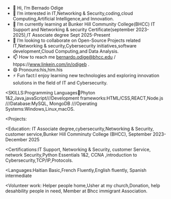 - 👋 Hi, I’m Bernado Odige
- 👀 I’m interested in IT,Networking & Security,coding,cloud Computing,Artificial Intelligence,and Innovation.
- 🌱 I’m currently learning at Bunker Hill Community College(BHCC) IT Support and Networking & security Certificate(september 2023-2025),IT Associate degree Sept 2025-Present
- 💞️ I’m looking to collaborate on Open-Source Projects related IT,Networking & security,Cybersecurity initiatives,software development,Cloud Computing,and Data Analysis.
- 📫 How to reach me bernardo.odige@bhcc.edu / htpps://www.linkein.com/in/odigeb .
- 😄 Pronouns:his,him.his
- ⚡ Fun fact:I enjoy learning new technologies and exploring innovation solutions in the field of IT and Cybersecurity.

<SKILLS:Programming Languages🥇Phyton 1&2,Java,javaScript///Development frameworks:HTML/CSS,REACT,Node.js ///Database:MySQL, MongoDB ///Operating Systems:Windows,Linux,macOS.

<Projects:

<Education: IT Associate degree,cybersecurity,Networking & Security, customer service,Bunker Hill Comminuty College (BHCC), September 2023-December 2025

<Certifications:IT Support, Networking & Security, customer Service, network Security,Python Essentials 1&2, CCNA ,introduction to Cybersecurity,TCP/IP,Protocols.

<Languages:Haitian Basic,French Fluently,English fluently, Spanish intermediate

<Volunteer work: Helper people home,Usher at my church,Donation, help desahbility people in need, Member at Bhcc immigrant Association.

